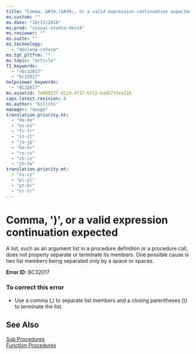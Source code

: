 ```yaml
---
title: "Comma, &#39;)&#39;, or a valid expression continuation expected"
ms.custom: ""
ms.date: "10/13/2016"
ms.prod: "visual-studio-dev14"
ms.reviewer: ""
ms.suite: ""
ms.technology: 
  - "devlang-csharp"
ms.tgt_pltfrm: ""
ms.topic: "article"
f1_keywords: 
  - "vbc32017"
  - "bc32017"
helpviewer_keywords: 
  - "BC32017"
ms.assetid: 7e06022f-d12d-4f17-b712-bad573fea116
caps.latest.revision: 8
ms.author: "billchi"
manager: "douge"
translation.priority.ht: 
  - "de-de"
  - "es-es"
  - "fr-fr"
  - "it-it"
  - "ja-jp"
  - "ko-kr"
  - "ru-ru"
  - "zh-cn"
  - "zh-tw"
translation.priority.mt: 
  - "cs-cz"
  - "pl-pl"
  - "pt-br"
  - "tr-tr"
---
```

# Comma, &#39;)&#39;, or a valid expression continuation expected
A list, such as an argument list in a procedure definition or a procedure call, does not properly separate or terminate its members. One possible cause is two list members being separated only by a space or spaces.  
  
 **Error ID:** BC32017  
  
### To correct this error  
  
-   Use a comma (,) to separate list members and a closing parentheses ()) to terminate the list.  
  
## See Also  
 [Sub Procedures](../Topic/Sub%20Procedures%20\(Visual%20Basic\).md)   
 [Function Procedures](../Topic/Function%20Procedures%20\(Visual%20Basic\).md)
